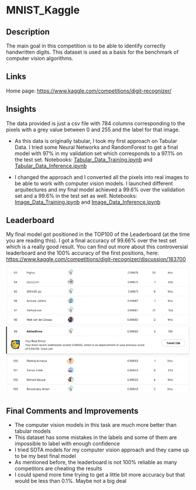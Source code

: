# MNIST_Kaggle


## Description
The main goal in this competition is to be able to identify correctly handwritten digits. This dataset is used as a basis for the benchmark of computer vision algorithms.

## Links

Home page: https://www.kaggle.com/competitions/digit-recognizer/

## Insights

The data provided is just a csv file with 784 columns corresponding to the pixels with a grey value between 0 and 255 and the label for that image.

+ As this data is originally tabular, I took my first approach on Tabular Data. I tried some Neural Networks and RandomForest to get a final model with 97% in my validation set which corresponds to a 97.1% on the test set. Notebooks: [Tabular_Data_Training.ipynb](https://github.com/adrianerrea/mnist_kaggle/blob/main/Tabular_Data_Training.ipynb) and [Tabular_Data_Inference.ipynb](https://github.com/adrianerrea/mnist_kaggle/blob/main/Tabular_Data_Inference.ipynb)

+ I changed the approach and I converted all the pixels into real images to be able to work with computer vision models.
I launched different arquitectures and my final model achieved a 99.6% over the validation set and a 99.6% in the test set as well. Notebooks: [Image_Data_Training.ipynb](https://github.com/adrianerrea/mnist_kaggle/blob/main/Image_Data_Training.ipynb) and [Image_Data_Inference.ipynb](https://github.com/adrianerrea/mnist_kaggle/blob/main/Image_Data_Inference.ipynb)
## Leaderboard

My final model got positioned in the TOP100 of the Leaderboard (at the time you are reading this). I got a final accuracy of 99.66% over the test set which is a really good result.
You can find out more about this controversial leaderboard and the 100% accuracy of the first positions, here: https://www.kaggle.com/competitions/digit-recognizer/discussion/183700

<img src="./images/Leaderboard.PNG" width="512"/>

## Final Comments and Improvements

+ The computer vision models in this task are much more better than tabular models
+ This dataset has some mistakes in the labels and some of them are impossible to label with enough confidence
+ I tried SOTA models for my computer vision approach and they came up to be my best final model
+ As mentioned before, the leaderboard is not 100% reliable as many competitors are cheating the results
+ I could spend more time trying to get a little bit more accuracy but that would be less than 0.1%. Maybe not a big deal
